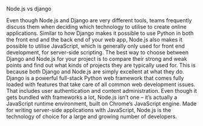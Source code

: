 Node.js vs django 

Even though Node.js and Django are very different tools, teams frequently discuss them when deciding which technology to utilise to create online applications.
Similar to how Django makes it possible to use Python in both the front end and the back end of your web app, Node.js also makes it possible to utilise JavaScript,
which is generally only used for front end development, for server-side scripting.
The best way to choose between Django and Node.js for your project is to compare their strong and weak points and find out what kinds of projects they are typically used for. 
This is because both Django and Node.js are simply excellent at what they do.
Django is a powerful full-stack Python web framework that comes fully loaded with features that take care of all common web development issues. 
That includes user authentication and content administration.
Even though it gets bundled with frameworks a lot, Node.js isn’t one – it’s actually a JavaScript runtime environment, built on Chrome’s JavaScript engine.
Made for writing server-side applications with JavaScript, Node.js is the technology of choice for a large and growing number of developers.
